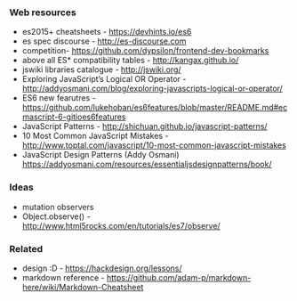 ### Web resources
* es2015+ cheatsheets - https://devhints.io/es6
* es spec discourse - http://es-discourse.com
* competition- https://github.com/dypsilon/frontend-dev-bookmarks
* above all ES* compatibility tables - http://kangax.github.io/
* jswiki libraries catalogue - http://jswiki.org/
* Exploring JavaScript’s Logical OR Operator - http://addyosmani.com/blog/exploring-javascripts-logical-or-operator/
* ES6 new fearutres - https://github.com/lukehoban/es6features/blob/master/README.md#ecmascript-6-gitioes6features
* JavaScript Patterns - http://shichuan.github.io/javascript-patterns/
* 10 Most Common JavaScript Mistakes - http://www.toptal.com/javascript/10-most-common-javascript-mistakes
* JavaScript Design Patterns (Addy Osmani) https://addyosmani.com/resources/essentialjsdesignpatterns/book/

### Ideas
* mutation observers
* Object.observe() - http://www.html5rocks.com/en/tutorials/es7/observe/

### Related
* design :D - https://hackdesign.org/lessons/
* markdown reference - https://github.com/adam-p/markdown-here/wiki/Markdown-Cheatsheet

